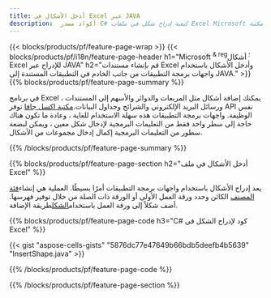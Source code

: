 ```yaml
---
title: أدخل الأشكال في Excel عبر JAVA
description:  أكواد مصدر C# كيفية إدراج شكل في ملفات Excel Microsoft باستخدام مكتبة JAVA.
---
```

{{< blocks/products/pf/feature-page-wrap >}}
{{< blocks/products/pf/i18n/feature-page-header h1="Microsoft <sup> & reg؛ </sup> أشكال Excel للإدراج عبر JAVA" h2="قم بإنشاء مستندات Excel وأدخل الأشكال باستخدام واجهات برمجة التطبيقات من جانب الخادم في التطبيقات المستندة إلى JAVA." >}}
{{% blocks/products/pf/feature-page-summary %}}

 في برنامج Excel ، يمكنك إضافة أشكال مثل المربعات والدوائر والأسهم إلى المستندات ورسائل البريد الإلكتروني والشرائح وجداول البيانات.[مكتبة اكسل جافا](https://releases.aspose.com/cells/java/) توفر API نفس الوظيفة. واجهات برمجة التطبيقات هذه سهلة الاستخدام للغاية ، وعادة ما تكون هناك حاجة إلى سطر واحد فقط من التعليمات البرمجية لإدخال شكل معين ، ويمكن لبضعة سطور من التعليمات البرمجية إكمال إدخال مجموعات من الأشكال.

{{% /blocks/products/pf/feature-page-summary %}}

{{% blocks/products/pf/feature-page-section h2="أدخل الأشكال في ملف Excel" %}}

 يعد إدراج الأشكال باستخدام واجهات برمجة التطبيقات أمرًا بسيطًا. العملية هي إنشاء[فئة المصنف](https://reference.aspose.com/cells/java/com.aspose.cells/workbook/) الكائن وحدد ورقة العمل الأولى أو الورقة ذات الصلة من خلال توفير فهرسها. أضف شكلاً إلى ورقة العمل باستخدام[الشكل](https://reference.aspose.com/cells/java/com.aspose.cells/shapecollection/)طريقة الإضافة.

{{% blocks/products/pf/feature-page-code h3="C# كود لإدراج الشكل في Excel" %}}

{{< gist "aspose-cells-gists" "5876dc77e47649b66bdb5deefb4b5639" "InsertShape.java" >}}

{{% /blocks/products/pf/feature-page-code %}}

{{% /blocks/products/pf/feature-page-section %}}
